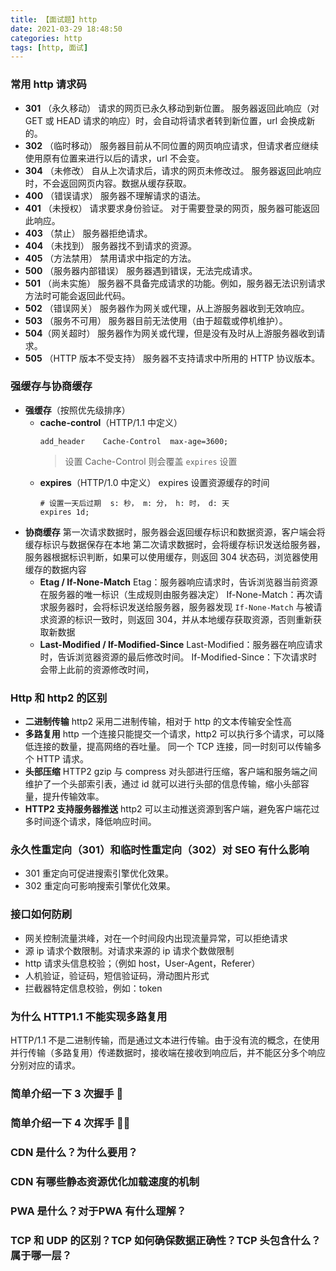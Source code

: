 ```yaml
---
title: 【面试题】http
date: 2021-03-29 18:48:50
categories: http
tags: [http, 面试]
---
```


### 常用 http 请求码

- **301** （永久移动） 请求的网页已永久移动到新位置。 服务器返回此响应（对 GET 或 HEAD 请求的响应）时，会自动将请求者转到新位置，url 会换成新的。
- **302** （临时移动） 服务器目前从不同位置的网页响应请求，但请求者应继续使用原有位置来进行以后的请求，url 不会变。
- **304** （未修改） 自从上次请求后，请求的网页未修改过。 服务器返回此响应时，不会返回网页内容。数据从缓存获取。
- **400** （错误请求） 服务器不理解请求的语法。
- **401** （未授权） 请求要求身份验证。 对于需要登录的网页，服务器可能返回此响应。
- **403** （禁止） 服务器拒绝请求。
- **404** （未找到） 服务器找不到请求的资源。
- **405** （方法禁用） 禁用请求中指定的方法。
- **500** （服务器内部错误） 服务器遇到错误，无法完成请求。
- **501** （尚未实施） 服务器不具备完成请求的功能。例如，服务器无法识别请求方法时可能会返回此代码。
- **502** （错误网关） 服务器作为网关或代理，从上游服务器收到无效响应。
- **503** （服务不可用） 服务器目前无法使用（由于超载或停机维护）。
- **504**（网关超时） 服务器作为网关或代理，但是没有及时从上游服务器收到请求。
- **505** （HTTP 版本不受支持） 服务器不支持请求中所用的 HTTP 协议版本。

### 强缓存与协商缓存

- **强缓存**（按照优先级排序）
  - **cache-control**（HTTP/1.1 中定义）
    ```nginx
    add_header    Cache-Control  max-age=3600;
    ```
    > 设置 Cache-Control 则会覆盖 `expires` 设置
  - **expires**（HTTP/1.0 中定义）
    expires 设置资源缓存的时间
    ```nginx
    # 设置一天后过期  s: 秒， m: 分， h: 时， d: 天
    expires 1d;
    ```
- **协商缓存**
  第一次请求数据时，服务器会返回缓存标识和数据资源，客户端会将缓存标识与数据保存在本地
  第二次请求数据时，会将缓存标识发送给服务器，服务器根据标识判断，如果可以使用缓存，则返回 304 状态码，浏览器使用缓存的数据内容
  - **Etag / If-None-Match**
    Etag：服务器响应请求时，告诉浏览器当前资源在服务器的唯一标识（生成规则由服务器决定）
    If-None-Match：再次请求服务器时，会将标识发送给服务器，服务器发现 `If-None-Match` 与被请求资源的标识一致时，则返回 304，并从本地缓存获取资源，否则重新获取新数据
  - **Last-Modified / If-Modified-Since**
    Last-Modified：服务器在响应请求时，告诉浏览器资源的最后修改时间。
    If-Modified-Since：下次请求时会带上此前的资源修改时间，

### Http 和 http2 的区别

- **二进制传输**
  http2 采用二进制传输，相对于 http 的文本传输安全性高
- **多路复用**
  http 一个连接只能提交一个请求，http2 可以执行多个请求，可以降低连接的数量，提高网络的吞吐量。
  同一个 TCP 连接，同一时刻可以传输多个 HTTP 请求。
- **头部压缩**
  HTTP2 gzip 与 compress 对头部进行压缩，客户端和服务端之间维护了一个头部索引表，通过 id 就可以进行头部的信息传输，缩小头部容量，提升传输效率。
- **HTTP2 支持服务器推送**
  http2 可以主动推送资源到客户端，避免客户端花过多时间逐个请求，降低响应时间。

### 永久性重定向（301）和临时性重定向（302）对 SEO 有什么影响

- 301 重定向可促进搜索引擎优化效果。
- 302 重定向可影响搜索引擎优化效果。

### 接口如何防刷

- 网关控制流量洪峰，对在一个时间段内出现流量异常，可以拒绝请求
- 源 ip 请求个数限制。对请求来源的 ip 请求个数做限制
- http 请求头信息校验；（例如 host，User-Agent，Referer）
- 人机验证，验证码，短信验证码，滑动图片形式
- 拦截器特定信息校验，例如：token

### 为什么 HTTP1.1 不能实现多路复用

HTTP/1.1 不是二进制传输，而是通过文本进行传输。由于没有流的概念，在使用并行传输（多路复用）传递数据时，接收端在接收到响应后，并不能区分多个响应分别对应的请求。

### 简单介绍一下 3 次握手 🤝

### 简单介绍一下 4 次挥手 🙋‍♂️

### CDN 是什么？为什么要用？

### CDN 有哪些静态资源优化加载速度的机制

### PWA 是什么？对于PWA 有什么理解？

### TCP 和 UDP 的区别？TCP 如何确保数据正确性？TCP 头包含什么？ 属于哪一层？

### 
